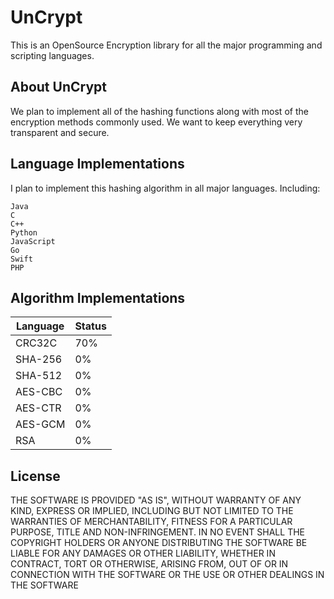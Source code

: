 UnCrypt
========
This is an OpenSource Encryption library for all the major programming and scripting languages.

About UnCrypt
-----
We plan to implement all of the hashing functions along with most of the encryption methods commonly used. We want to keep everything very transparent and secure.

Language Implementations
-----
I plan to implement this hashing algorithm in all major languages. Including:
```
Java
C
C++
Python
JavaScript
Go
Swift
PHP
```

Algorithm Implementations
-----
| Language | Status |
|------|-------|
|CRC32C| 70% |
|SHA-256| 0% |
|SHA-512| 0% |
|AES-CBC| 0% |
|AES-CTR| 0% |
|AES-GCM| 0% |
|RSA| 0% |

License
-----------
THE SOFTWARE IS PROVIDED "AS IS", WITHOUT WARRANTY OF ANY KIND, EXPRESS OR IMPLIED, INCLUDING BUT NOT LIMITED TO THE WARRANTIES OF MERCHANTABILITY, FITNESS FOR A PARTICULAR PURPOSE, TITLE AND NON-INFRINGEMENT. IN NO EVENT SHALL THE COPYRIGHT HOLDERS OR ANYONE DISTRIBUTING THE SOFTWARE BE LIABLE FOR ANY DAMAGES OR OTHER LIABILITY, WHETHER IN CONTRACT, TORT OR OTHERWISE, ARISING FROM, OUT OF OR IN CONNECTION WITH THE SOFTWARE OR THE USE OR OTHER DEALINGS IN THE SOFTWARE
